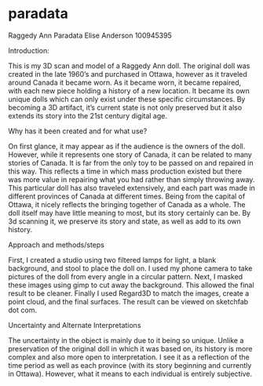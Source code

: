 # paradata

Raggedy Ann Paradata
Elise Anderson 
100945395

Introduction:

This is my 3D scan and model of a Raggedy Ann doll. The original doll was created in the late 1960’s and purchased in Ottawa, however as it traveled around Canada it became worn. As it became worn, it became repaired, with each new piece holding a history of a new location. It became its own unique dolls which can only exist under these specific circumstances. By becoming a 3D artifact, it’s current state is not only preserved but it also extends its story into the 21st century digital age. 

Why has it been created and for what use? 

On first glance, it may appear as if the audience is the owners of the doll. However, while it represents one story of Canada, it can be related to many stories of Canada. It is far from the only toy to be passed on and repaired in this way. This reflects a time in which mass production existed but there was more value in repairing what you had rather than simply throwing away. This particular doll has also traveled extensively, and each part was made in different provinces of Canada at different times. Being from the capital of Ottawa, it nicely reflects the bringing together of Canada as a whole. The doll itself may have little meaning to most, but its story certainly can be. By 3d scanning it, we preserve its story and state, as well as add to its own history.  

Approach and methods/steps

First, I created a studio using two filtered lamps for light, a blank background, and stool to place the doll on. I used my phone camera to take pictures of the doll from every angle in a circular pattern. Next, I masked these images using gimp to cut away the background. This allowed the final result to be cleaner. Finally I used Regard3D to match the images, create a point cloud, and the final surfaces. The result can be viewed on sketchfab dot com. 

Uncertainty and Alternate Interpretations

The uncertainty in the object is mainly due to it being so unique. Unlike a preservation of the original doll in which it was based on, its history is more complex and also more open to interpretation. I see it as a reflection of the time period as well as each province (with its story beginning and currently in Ottawa). However, what it means to each individual is entirely subjective. 



